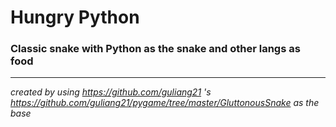 # Hungry Python


### Classic snake with Python as the snake and other langs as food  

___
*created by using https://github.com/guliang21 's https://github.com/guliang21/pygame/tree/master/GluttonousSnake as the base*

